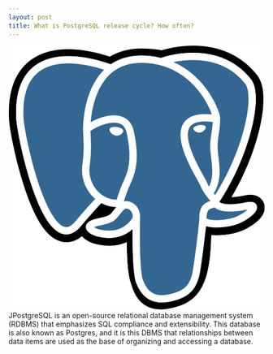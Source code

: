 ```yaml
---
layout: post
title: What is PostgreSQL release cycle? How often?
---
```

<div class="row">
    <div class="col-sm-2">
        <img src="/images/PostgreSQL-logo.png" alt="PostgreSQL logo"/>
    </div>
    <div class="col-sm-10">
        JPostgreSQL is an open-source relational database management system (RDBMS) that emphasizes SQL compliance and extensibility. This database is also known as Postgres, and it is this DBMS that relationships between data items are used as the base of organizing and accessing a database. 
    </div>
</div>

